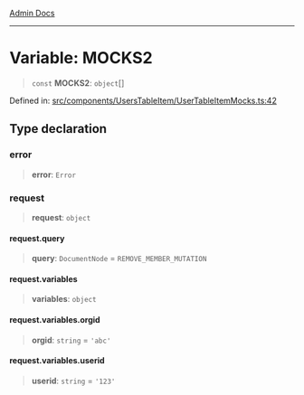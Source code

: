 [Admin Docs](/)

***

# Variable: MOCKS2

> `const` **MOCKS2**: `object`[]

Defined in: [src/components/UsersTableItem/UserTableItemMocks.ts:42](https://github.com/syedali237/talawa-admin/blob/dd4a08e622d0fa38bcf9758a530e8cdf917dbac8/src/components/UsersTableItem/UserTableItemMocks.ts#L42)

## Type declaration

### error

> **error**: `Error`

### request

> **request**: `object`

#### request.query

> **query**: `DocumentNode` = `REMOVE_MEMBER_MUTATION`

#### request.variables

> **variables**: `object`

#### request.variables.orgid

> **orgid**: `string` = `'abc'`

#### request.variables.userid

> **userid**: `string` = `'123'`
